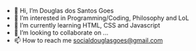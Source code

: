 - 👋 Hi, I’m Douglas dos Santos Goes
- 👀 I’m interested in Programming/Coding, Philosophy and LoL
- 🌱 I’m currently learning HTML, CSS and Javascript
- 💞️ I’m looking to collaborate on ...
- 📫 How to reach me socialdouglasgoes@gmail.com


<!---
Douglas-SantosGoes/Douglas-SantosGoes is a ✨ special ✨ repository because its `README.md` (this file) appears on your GitHub profile.
You can click the Preview link to take a look at your changes.
--->
